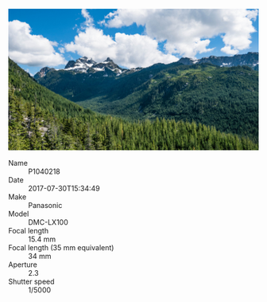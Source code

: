 [![P1040218](/photos/hd/P1040218.jpg)](/photos/full/P1040218.jpg?raw=true)

<dl>
  <dt>Name</dt>
  <dd>P1040218</dd>
  <dt>Date</dt>
  <dd>2017-07-30T15:34:49</dd>
  <dt>Make</dt>
  <dd>Panasonic</dd>
  <dt>Model</dt>
  <dd>DMC-LX100</dd>
  <dt>Focal length</dt>
  <dd>15.4 mm</dd>
  <dt>Focal length (35 mm equivalent)</dt>
  <dd>34 mm</dd>
  <dt>Aperture</dt>
  <dd>2.3</dd>
  <dt>Shutter speed</dt>
  <dd>1/5000</dd>
</dl>
